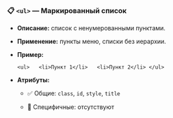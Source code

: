 ### 📋 `<ul>` — Маркированный список

- **Описание:** список с ненумерованными пунктами.
    
- **Применение:** пункты меню, списки без иерархии.
    
- **Пример:**
    
    `<ul>   <li>Пункт 1</li>   <li>Пункт 2</li> </ul>`
    
- **Атрибуты:**
    
    - ✅ Общие: `class`, `id`, `style`, `title`
        
    - 🔸 Специфичные: отсутствуют